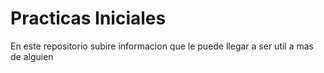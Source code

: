 # Practicas Iniciales
En este repositorio subire informacion que le puede llegar a ser util a mas de alguien
